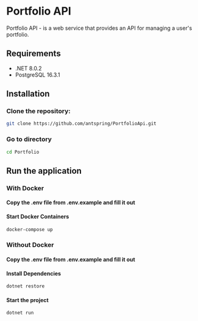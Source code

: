 # Portfolio API

Portfolio API - is a web service that provides an API for managing a user's portfolio.

## Requirements

- .NET 8.0.2
- PostgreSQL 16.3.1

## Installation

### Clone the repository:

```bash
git clone https://github.com/antspring/PortfolioApi.git
```

### Go to directory

```bash
cd Portfolio
```

## Run the application

### With Docker

#### Copy the .env file from .env.example and fill it out 

#### Start Docker Containers

```bash
docker-compose up
```

### Without Docker

#### Copy the .env file from .env.example and fill it out

#### Install Dependencies

```bash
dotnet restore
```

#### Start the project

```bash
dotnet run
```